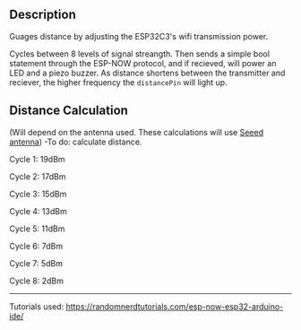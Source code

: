 ## Description

Guages distance by adjusting the ESP32C3's wifi transmission power.

Cycles between 8 levels of signal streangth. Then sends a simple bool statement through the ESP-NOW protocol, and if recieved, will power an LED and a piezo buzzer. As distance shortens between the transmitter and reciever, the higher frequency the `distancePin` will light up.

## Distance Calculation
(Will depend on the antenna used. These calculations will use [Seeed antenna](https://media-cdn.seeedstudio.com/media/catalog/product/cache/bb49d3ec4ee05b6f018e93f896b8a25d/5/-/5-113991114-xiao-esp32s3-45fontall_1.jpg))
-To do: calculate distance.

Cycle 1: 19dBm

Cycle 2: 17dBm

Cycle 3: 15dBm

Cycle 4: 13dBm

Cycle 5: 11dBm

Cycle 6: 7dBm

Cycle 7: 5dBm

Cycle 8: 2dBm

_____

Tutorials used: https://randomnerdtutorials.com/esp-now-esp32-arduino-ide/
